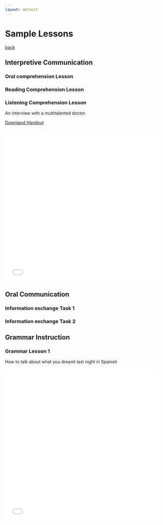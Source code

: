 ```yaml
---
layout: default
---
```

# Sample Lessons
[back](./)

## Interpretive Communication 
### Oral comprehension Lesson

### Reading Comprehension Lesson

### Listening Comprehension Lesson
An interview with a multitalented doctor.

[Downlaod Handout](./lessons/entrevista_jorge/entrevista_jorge.pdf)

<iframe src="./lessons/entrevista_jorge/entrevista_jorge.pdf" width="100%" height="500" frameborder="0"></iframe>


## Oral Communication 
### Information exchange Task 1
### Information exchange Task 2

## Grammar Instruction
### Grammar Lesson 1
How to talk about what you dreamt last night in Spanish
<iframe src="./lessons/en_mi_sueno/en_mi_sueno.pdf" width="100%" height="500" frameborder="0" />
<iframe src='https://view.officeapps.live.com/op/embed.aspx?src=[https://jacuna88.github.io/spanish-portfolio/lessons/en_mi_sueno/en_mi_sueno.pptx]' width='100%' height='600px' frameborder='0'>

### Grammar Lesson 2
Introducing the Best Original Song winner at the 2005 Oscars. 
<iframe src="./lessons/motocicleta/motocicleta.pdf" width="100%" height="500" frameborder="0" />

## Intercultural Competence 
### Intercultural Lesson
A vlog with interviews about young adults shopping at thrift stores in Bogotá
<iframe src="./lessons/bogota_moda/bogota_moda.pdf" width="100%" height="500" frameborder="0" />